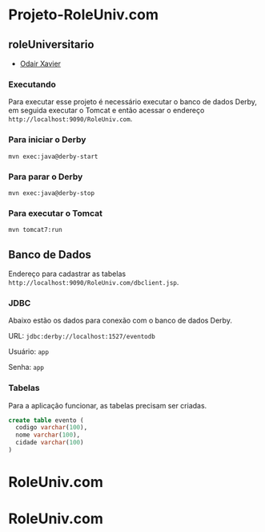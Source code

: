 # Projeto-RoleUniv.com

## roleUniversitario

* [Odair Xavier](https://github.com/odairX)

### Executando

Para executar esse projeto é necessário executar o banco de dados Derby, em seguida executar o Tomcat e então acessar o endereço `http://localhost:9090/RoleUniv.com`.

### Para iniciar o Derby

`mvn exec:java@derby-start`

### Para parar o Derby

`mvn exec:java@derby-stop`

### Para executar o Tomcat

`mvn tomcat7:run`

## Banco de Dados

Endereço para cadastrar as tabelas `http://localhost:9090/RoleUniv.com/dbclient.jsp`.

### JDBC

Abaixo estão os dados para conexão com o banco de dados Derby.

URL: `jdbc:derby://localhost:1527/eventodb`

Usuário: `app`

Senha: `app`

### Tabelas

Para a aplicação funcionar, as tabelas precisam ser criadas.

```sql
create table evento (
  codigo varchar(100),
  nome varchar(100),
  cidade varchar(100)
)
```
# RoleUniv.com
# RoleUniv.com
